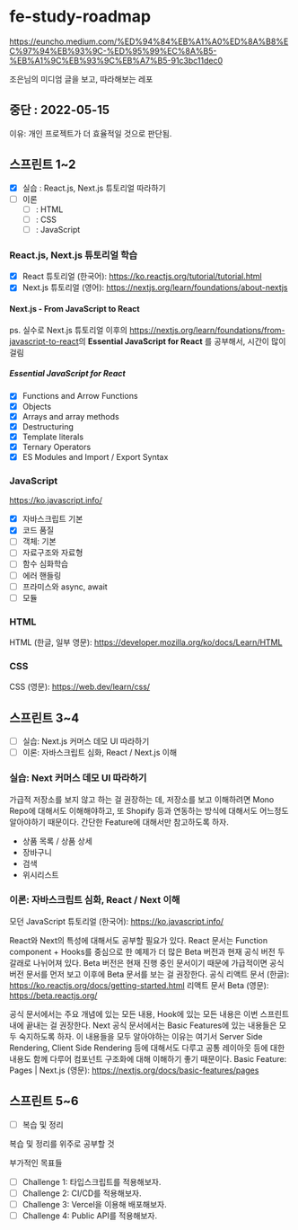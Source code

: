# fe-study-roadmap

https://euncho.medium.com/%ED%94%84%EB%A1%A0%ED%8A%B8%EC%97%94%EB%93%9C-%ED%95%99%EC%8A%B5-%EB%A1%9C%EB%93%9C%EB%A7%B5-91c3bc11dec0

조은님의 미디엄 글을 보고, 따라해보는 레포

## 중단 : 2022-05-15

이유: 개인 프로젝트가 더 효율적일 것으로 판단됨. 

## 스프린트 1~2
  
* [x] 실습 : React.js, Next.js 튜토리얼 따라하기 
* [ ] 이론
  * [ ]  : HTML
  * [ ]  : CSS
  * [ ]  : JavaScript

### React.js, Next.js 튜토리얼 학습

* [x] React 튜토리얼 (한국어): <https://ko.reactjs.org/tutorial/tutorial.html>
* [x] Next.js 튜토리얼 (영어): <https://nextjs.org/learn/foundations/about-nextjs>

#### Next.js - From JavaScript to React

ps. 실수로 Next.js 튜토리얼 이후의 <https://nextjs.org/learn/foundations/from-javascript-to-react>의 **Essential JavaScript for React**
를 공부해서, 시간이 많이 걸림

##### Essential JavaScript for React

* [x] Functions and Arrow Functions
* [x] Objects
* [x] Arrays and array methods
* [x] Destructuring
* [x] Template literals
* [x] Ternary Operators
* [x] ES Modules and Import / Export Syntax

### JavaScript

<https://ko.javascript.info/>

* [x] 자바스크립트 기본
* [x] 코드 품질
* [ ] 객체: 기본
* [ ] 자료구조와 자료형
* [ ] 함수 심화학습
* [ ] 에러 핸들링
* [ ] 프라미스와 async, await
* [ ] 모듈

### HTML

HTML (한글, 일부 영문): <https://developer.mozilla.org/ko/docs/Learn/HTML>

### CSS

CSS (영문): <https://web.dev/learn/css/>

## 스프린트 3~4

* [ ] 실습: Next.js 커머스 데모 UI 따라하기
* [ ] 이론: 자바스크립트 심화, React / Next.js 이해

### 실습: Next 커머스 데모 UI 따라하기

가급적 저장소를 보지 않고 하는 걸 권장하는 데, 저장소를 보고 이해하려면 Mono Repo에 대해서도 이해해야하고, 또 Shopify 등과 연동하는 방식에 대해서도 어느정도 알아야하기 때문이다. 간단한 Feature에 대해서만 참고하도록 하자.

* 상품 목록 / 상품 상세
* 장바구니
* 검색
* 위시리스트

### 이론: 자바스크립트 심화, React / Next 이해

모던 JavaScript 튜토리얼 (한국어): <https://ko.javascript.info/>

React와 Next의 특성에 대해서도 공부할 필요가 있다. React 문서는 Function component + Hooks를 중심으로 한 예제가 더 많은 Beta 버전과 현재 공식 버전 두 갈래로 나뉘어져 있다. Beta 버전은 현재 진행 중인 문서이기 때문에 가급적이면 공식 버전 문서를 먼저 보고 이후에 Beta 문서를 보는 걸 권장한다.
공식 리액트 문서 (한글): <https://ko.reactjs.org/docs/getting-started.html>
리액트 문서 Beta (영문): <https://beta.reactjs.org/>

공식 문서에서는 주요 개념에 있는 모든 내용, Hook에 있는 모든 내용은 이번 스프린트 내에 끝내는 걸 권장한다.
Next 공식 문서에서는 Basic Features에 있는 내용들은 모두 숙지하도록 하자. 이 내용들을 모두 알아야하는 이유는 여기서 Server Side Rendering, Client Side Rendering 등에 대해서도 다루고 공통 레이아웃 등에 대한 내용도 함께 다루어 컴포넌트 구조화에 대해 이해하기 좋기 때문이다.
Basic Feature: Pages | Next.js (영문): <https://nextjs.org/docs/basic-features/pages>

## 스프린트 5~6

* [ ] 복습 및 정리

복습 및 정리를 위주로 공부할 것

부가적인 목표들

* [ ] Challenge 1: 타입스크립트를 적용해보자.
* [ ] Challenge 2: CI/CD를 적용해보자.
* [ ] Challenge 3: Vercel을 이용해 배포해보자.
* [ ] Challenge 4: Public API를 적용해보자.
